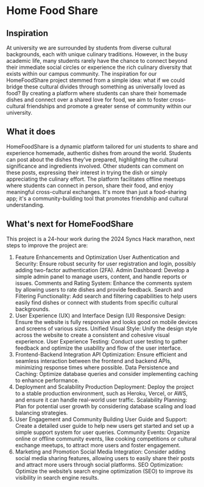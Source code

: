 # Home Food Share

## Inspiration
At university we are surrounded by students from diverse cultural backgrounds, each with unique culinary traditions. However, in the busy academic life, many students rarely have the chance to connect beyond their immediate social circles or experience the rich culinary diversity that exists within our campus community. The inspiration for our HomeFoodShare project stemmed from a simple idea: what if we could bridge these cultural divides through something as universally loved as food? By creating a platform where students can share their homemade dishes and connect over a shared love for food, we aim to foster cross-cultural friendships and promote a greater sense of community within our university.

## What it does
HomeFoodShare is a dynamic platform tailored for uni students to share and experience homemade, authentic dishes from around the world. Students can post about the dishes they've prepared, highlighting the cultural significance and ingredients involved. Other students can comment on these posts, expressing their interest in trying the dish or simply appreciating the culinary effort. The platform facilitates offline meetups where students can connect in person, share their food, and enjoy meaningful cross-cultural exchanges. It's more than just a food-sharing app; it's a community-building tool that promotes friendship and cultural understanding.


## What's next for HomeFoodShare
This project is a 24-hour work during the 2024 Syncs Hack marathon, next steps to improve the project are:
1. Feature Enhancements and Optimization
User Authentication and Security:
Ensure robust security for user registration and login, possibly adding two-factor authentication (2FA).
Admin Dashboard:
Develop a simple admin panel to manage users, content, and handle reports or issues.
Comments and Rating System:
Enhance the comments system by allowing users to rate dishes and provide feedback.
Search and Filtering Functionality:
Add search and filtering capabilities to help users easily find dishes or connect with students from specific cultural backgrounds.
2. User Experience (UX) and Interface Design (UI)
Responsive Design:
Ensure the website is fully responsive and looks good on mobile devices and screens of various sizes.
Unified Visual Style:
Unify the design style across the website to create a consistent and cohesive visual experience.
User Experience Testing:
Conduct user testing to gather feedback and optimize the usability and flow of the user interface.
3. Frontend-Backend Integration
API Optimization:
Ensure efficient and seamless interaction between the frontend and backend APIs, minimizing response times where possible.
Data Persistence and Caching:
Optimize database queries and consider implementing caching to enhance performance.
4. Deployment and Scalability
Production Deployment:
Deploy the project to a stable production environment, such as Heroku, Vercel, or AWS, and ensure it can handle real-world user traffic.
Scalability Planning:
Plan for potential user growth by considering database scaling and load balancing strategies.
5. User Engagement and Community Building
User Guide and Support:
Create a detailed user guide to help new users get started and set up a simple support system for user queries.
Community Events:
Organize online or offline community events, like cooking competitions or cultural exchange meetups, to attract more users and foster engagement.
6. Marketing and Promotion
Social Media Integration:
Consider adding social media sharing features, allowing users to easily share their posts and attract more users through social platforms.
SEO Optimization:
Optimize the website’s search engine optimization (SEO) to improve its visibility in search engine results.
